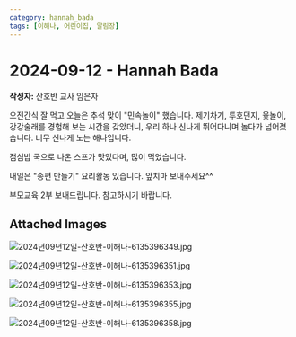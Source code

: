 ```yaml
---
category: hannah_bada
tags: [이해나, 어린이집, 알림장]
---
```


# 2024-09-12 - Hannah Bada

**작성자:** 산호반 교사 임은자  

오전간식 잘 먹고 오늘은 추석 맞이 "민속놀이" 했습니다.  제기차기, 투호던지, 윷놀이, 강강술래를 경험해 보는 시간을 갖았더니, 우리 하나 신나게 뛰어다니며 놀다가 넘어졌습니다. 너무 신나게 노는 해나입니다.

점심밥 국으로 나온 스프가 맛있다며, 많이 먹었습니다.

내일은 "송편 만들기" 요리활동 있습니다.  앞치마 보내주세요^^

부모교육 2부 보내드립니다. 참고하시기 바랍니다.

## Attached Images
![2024년09년12일-산호반-이해나-6135396349.jpg](https://feghi.github.io/assets/img/bada_photo/2024년09년12일-산호반-이해나-6135396349.jpg)

![2024년09년12일-산호반-이해나-6135396351.jpg](https://feghi.github.io/assets/img/bada_photo/2024년09년12일-산호반-이해나-6135396351.jpg)

![2024년09년12일-산호반-이해나-6135396353.jpg](https://feghi.github.io/assets/img/bada_photo/2024년09년12일-산호반-이해나-6135396353.jpg)

![2024년09년12일-산호반-이해나-6135396355.jpg](https://feghi.github.io/assets/img/bada_photo/2024년09년12일-산호반-이해나-6135396355.jpg)

![2024년09년12일-산호반-이해나-6135396358.jpg](https://feghi.github.io/assets/img/bada_photo/2024년09년12일-산호반-이해나-6135396358.jpg)

